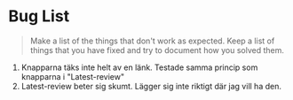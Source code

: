 # Bug List

> Make a list of the things that don't work as expected. Keep a list of things that you have fixed and try to document how you solved them.

1. Knapparna täks inte helt av en länk. Testade samma princip som knapparna i "Latest-review"
2. Latest-review beter sig skumt. Lägger sig inte riktigt där jag vill ha den.
